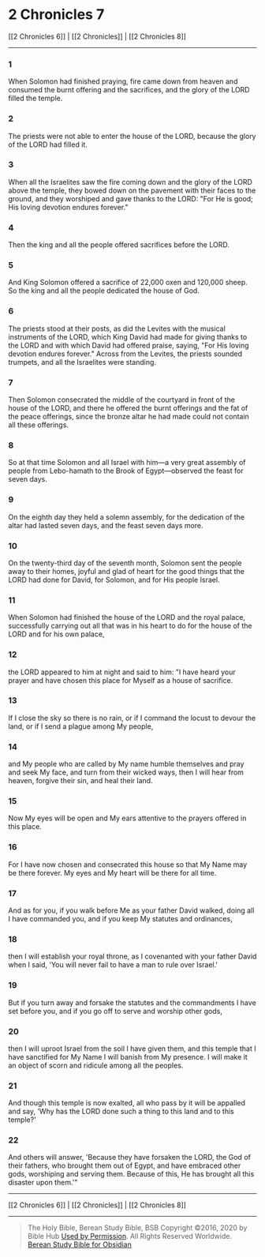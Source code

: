 # 2 Chronicles 7

[[2 Chronicles 6]] | [[2 Chronicles]] | [[2 Chronicles 8]]

---

### 1
When Solomon had finished praying, fire came down from heaven and consumed the burnt offering and the sacrifices, and the glory of the LORD filled the temple.

### 2
The priests were not able to enter the house of the LORD, because the glory of the LORD had filled it.

### 3
When all the Israelites saw the fire coming down and the glory of the LORD above the temple, they bowed down on the pavement with their faces to the ground, and they worshiped and gave thanks to the LORD: "For He is good; His loving devotion endures forever."

### 4
Then the king and all the people offered sacrifices before the LORD.

### 5
And King Solomon offered a sacrifice of 22,000 oxen and 120,000 sheep. So the king and all the people dedicated the house of God.

### 6
The priests stood at their posts, as did the Levites with the musical instruments of the LORD, which King David had made for giving thanks to the LORD and with which David had offered praise, saying, "For His loving devotion endures forever." Across from the Levites, the priests sounded trumpets, and all the Israelites were standing.

### 7
Then Solomon consecrated the middle of the courtyard in front of the house of the LORD, and there he offered the burnt offerings and the fat of the peace offerings, since the bronze altar he had made could not contain all these offerings.

### 8
So at that time Solomon and all Israel with him—a very great assembly of people from Lebo-hamath to the Brook of Egypt—observed the feast for seven days.

### 9
On the eighth day they held a solemn assembly, for the dedication of the altar had lasted seven days, and the feast seven days more.

### 10
On the twenty-third day of the seventh month, Solomon sent the people away to their homes, joyful and glad of heart for the good things that the LORD had done for David, for Solomon, and for His people Israel.

### 11
When Solomon had finished the house of the LORD and the royal palace, successfully carrying out all that was in his heart to do for the house of the LORD and for his own palace,

### 12
the LORD appeared to him at night and said to him: "I have heard your prayer and have chosen this place for Myself as a house of sacrifice.

### 13
If I close the sky so there is no rain, or if I command the locust to devour the land, or if I send a plague among My people,

### 14
and My people who are called by My name humble themselves and pray and seek My face, and turn from their wicked ways, then I will hear from heaven, forgive their sin, and heal their land.

### 15
Now My eyes will be open and My ears attentive to the prayers offered in this place.

### 16
For I have now chosen and consecrated this house so that My Name may be there forever. My eyes and My heart will be there for all time.

### 17
And as for you, if you walk before Me as your father David walked, doing all I have commanded you, and if you keep My statutes and ordinances,

### 18
then I will establish your royal throne, as I covenanted with your father David when I said, 'You will never fail to have a man to rule over Israel.'

### 19
But if you turn away and forsake the statutes and the commandments I have set before you, and if you go off to serve and worship other gods,

### 20
then I will uproot Israel from the soil I have given them, and this temple that I have sanctified for My Name I will banish from My presence. I will make it an object of scorn and ridicule among all the peoples.

### 21
And though this temple is now exalted, all who pass by it will be appalled and say, 'Why has the LORD done such a thing to this land and to this temple?'

### 22
And others will answer, 'Because they have forsaken the LORD, the God of their fathers, who brought them out of Egypt, and have embraced other gods, worshiping and serving them. Because of this, He has brought all this disaster upon them.'"

---

[[2 Chronicles 6]] | [[2 Chronicles]] | [[2 Chronicles 8]]

---

> The Holy Bible, Berean Study Bible, BSB
> Copyright &copy;2016, 2020 by Bible Hub
> [Used by Permission](https://berean.bible/terms.htm). All Rights Reserved Worldwide.
> [Berean Study Bible for Obsidian](https://github.com/gapmiss/berean-study-bible-for-obsidian)</small>

